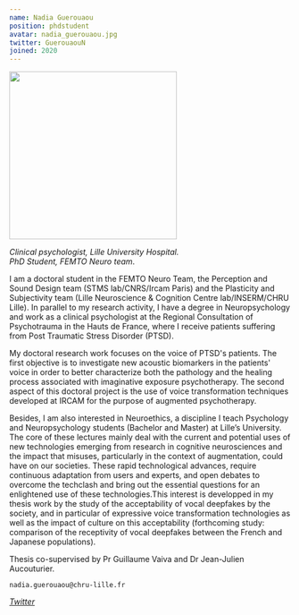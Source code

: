 ```yaml
---
name: Nadia Guerouaou
position: phdstudent
avatar: nadia_guerouaou.jpg
twitter: GuerouaouN
joined: 2020
---
```


<img width="300" src="{{site.baseurl}}/images/people/{{page.avatar}}" data-action="zoom">

_Clinical psychologist, Lille University Hospital._<br>
_PhD Student, FEMTO Neuro team_.<br>

I am a doctoral student in the FEMTO Neuro Team, the Perception and Sound Design team (STMS lab/CNRS/Ircam Paris) and the Plasticity and Subjectivity team (Lille Neuroscience & Cognition Centre lab/INSERM/CHRU Lille). In parallel to my research activity, I have a degree in Neuropsychology and work as a clinical psychologist at the Regional Consultation of Psychotrauma in the Hauts de France, where I receive patients suffering from Post Traumatic Stress Disorder (PTSD).

My doctoral research work focuses on the voice of PTSD's patients. The first objective is to investigate new acoustic biomarkers in the patients' voice in order to better characterize both the pathology and the healing process associated with imaginative exposure psychotherapy. The second aspect of this doctoral project is the use of voice transformation techniques developed at IRCAM for the purpose of augmented psychotherapy. 

Besides, I am also interested in Neuroethics, a discipline I teach Psychology and Neuropsychology students (Bachelor and Master) at Lille’s University. The core of these lectures mainly deal with the current and potential uses of new technologies emerging from research in cognitive neurosciences and the impact that misuses, particularly in the context of augmentation, could have on our societies. These rapid technological advances, require continuous adaptation from users and experts, and open debates to overcome the techclash and bring out the essential questions for an enlightened use of these technologies.This interest is developped in my thesis work by the study of the acceptability of vocal deepfakes by the society, and in particular of expressive voice transformation technologies as well as the impact of culture on this acceptability (forthcoming study: comparison of the receptivity of vocal deepfakes between the French and Japanese populations).

Thesis co-supervised by Pr Guillaume Vaiva and Dr Jean-Julien Aucouturier. <br> 

<i class="fa fa-envelope-o"></i> `nadia.guerouaou@chru-lille.fr` <br>
<!-- <i class="fa fa-bar-chart-o" /> [Google Scholar](https://scholar.google.com/citations?user=jnST06UAAAAJ) <br> -->
<i class="fa fa-twitter" /> [Twitter](https://twitter.com/{{page.twitter}}) <br>

